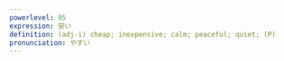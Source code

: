 ```yaml
---
powerlevel: 95
expression: 安い
definition: (adj-i) cheap; inexpensive; calm; peaceful; quiet; (P)
pronunciation: やすい
---
```

